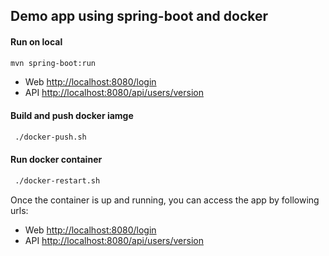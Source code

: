 ## Demo app using spring-boot and docker

#### Run on local
```bash
mvn spring-boot:run
```
- Web [http://localhost:8080/login](http://localhost:8080/login)
- API [http://localhost:8080/api/users/version](http://localhost:8080/api/users/version)


#### Build and push docker iamge
```bash
 ./docker-push.sh
```

#### Run docker container 
```bash
 ./docker-restart.sh
```

Once the container is up and running, you can access the app by following urls:
- Web [http://localhost:8080/login](http://localhost:8080/login)
- API [http://localhost:8080/api/users/version](http://localhost:8080/api/users/version)
